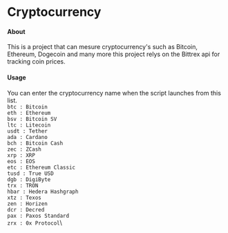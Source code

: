 # Cryptocurrency
#### About
This is a project that can mesure cryptocurrency's such as Bitcoin, Ethereum, Dogecoin and many more
this project relys on the Bittrex api for tracking coin prices.

#### Usage
You can enter the cryptocurrency name when the script launches from this list.  
`btc : Bitcoin`\
 `eth : Ethereum`\
 `bsv : Bitcoin SV`\
 `ltc : Litecoin`\
 `usdt : Tether`\
 `ada : Cardano`\
 `bch : Bitcoin Cash`\
 `zec : ZCash`\
 `xrp : XRP`\
 `eos : EOS`\
 `etc : Ethereum Classic`\
 `tusd : True USD`\
 `dgb : DigiByte`\
 `trx : TRON`\
 `hbar : Hedera Hashgraph`\
 `xtz : Texos`\
 `zen : Horizen`\
 `dcr : Decred`\
 `pax : Paxos Standard`\
 `zrx : 0x Protocol`\
